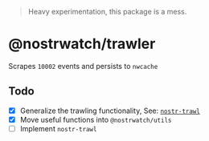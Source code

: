 > Heavy experimentation, this package is a mess. 

# @nostrwatch/trawler 
Scrapes `10002` events and persists to `nwcache`

## Todo
- [x] Generalize the trawling functionality, See: [`nostr-trawl`](https://github.com/sandwichfarm/nostr-trawl)
- [x] Move useful functions into `@nostrwatch/utils` 
- [ ] Implement `nostr-trawl` 
